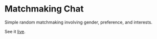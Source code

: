 # Matchmaking Chat
Simple random matchmaking involving gender, preference, and interests.

See it [live](http://matchmaking-chat-git-matchmaking-chat.apps.us-west-2.starter.openshift-online.com/).
